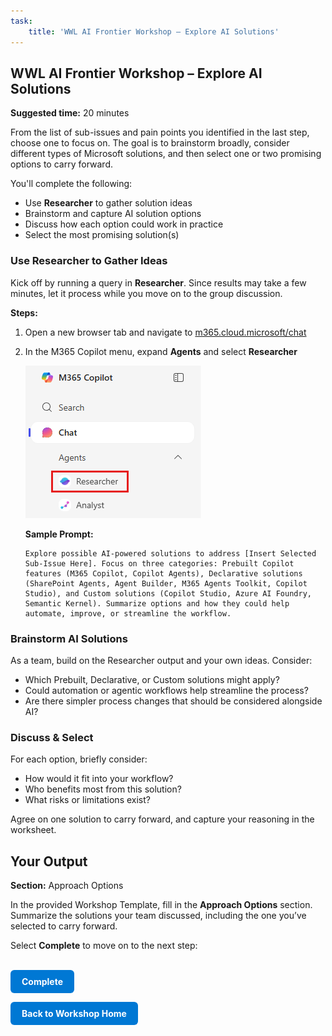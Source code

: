```yaml
---
task:
    title: 'WWL AI Frontier Workshop – Explore AI Solutions'
---
```


## WWL AI Frontier Workshop – Explore AI Solutions  

**Suggested time:** 20 minutes  

From the list of sub-issues and pain points you identified in the last step, choose one to focus on. The goal is to brainstorm broadly, consider different types of Microsoft solutions, and then select one or two promising options to carry forward.

You'll complete the following:

- Use **Researcher** to gather solution ideas  
- Brainstorm and capture AI solution options  
- Discuss how each option could work in practice  
- Select the most promising solution(s)  

### Use Researcher to Gather Ideas  

Kick off by running a query in **Researcher**. Since results may take a few minutes, let it process while you move on to the group discussion.  

**Steps:**  

1. Open a new browser tab and navigate to [m365.cloud.microsoft/chat](https://m365.cloud.microsoft/chat/)  
2. In the M365 Copilot menu, expand **Agents** and select **Researcher**  

    ![Screenshot showing Researcher selected in M365 Copilot menu.](../Labs/Media/researcher.png)  

    **Sample Prompt:**  

    ```text
    Explore possible AI-powered solutions to address [Insert Selected Sub-Issue Here]. Focus on three categories: Prebuilt Copilot features (M365 Copilot, Copilot Agents), Declarative solutions (SharePoint Agents, Agent Builder, M365 Agents Toolkit, Copilot Studio), and Custom solutions (Copilot Studio, Azure AI Foundry, Semantic Kernel). Summarize options and how they could help automate, improve, or streamline the workflow.
    ```  

### Brainstorm AI Solutions

As a team, build on the Researcher output and your own ideas. Consider:

- Which Prebuilt, Declarative, or Custom solutions might apply?
- Could automation or agentic workflows help streamline the process?
- Are there simpler process changes that should be considered alongside AI?

### Discuss & Select

For each option, briefly consider:

- How would it fit into your workflow?
- Who benefits most from this solution?
- What risks or limitations exist?

Agree on one solution to carry forward, and capture your reasoning in the worksheet.

## Your Output  

**Section:** Approach Options  

In the provided Workshop Template, fill in the **Approach Options** section. Summarize the solutions your team discussed, including the one you’ve selected to carry forward.

Select **Complete** to move on to the next step:<br><br>

<a href="https://microsoftlearning.github.io/AI-Frontier-Workshop/Instructions/Labs/5-make-the-case.html" 
   style="display:inline-block; padding:10px 18px; background-color:#0078D4; color:#ffffff; 
   text-decoration:none; border-radius:6px; font-weight:bold;">
Complete
</a>

<a href="https://microsoftlearning.github.io/AI-Frontier-Workshop/Instructions/Labs/index.html" 
   style="display:inline-block; padding:10px 18px; background-color:#0078D4; color:#ffffff; 
   text-decoration:none; border-radius:6px; font-weight:bold;">
Back to Workshop Home
</a>
